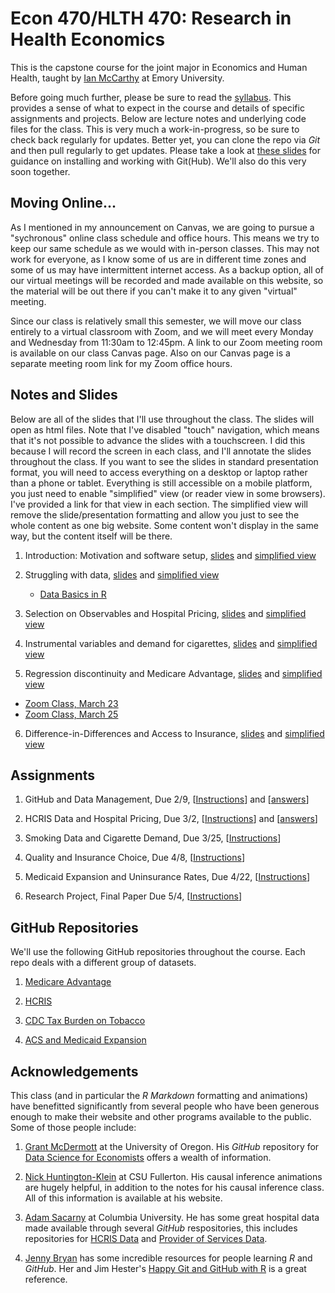 # Econ 470/HLTH 470: Research in Health Economics

This is the capstone course for the joint major in Economics and Human Health, taught by [Ian McCarthy](http://ianmccarthyecon.com) at Emory University. 

Before going much further, please be sure to read the [syllabus](Syllabus/Econ470-Syllabus.pdf). This provides a sense of what to expect in the course and details of specific assignments and projects. Below are lecture notes and underlying code files for the class. This is very much a work-in-progress, so be sure to check back regularly for updates. Better yet, you can clone the repo via *Git* and then pull regularly to get updates. Please take a look at [these slides](01-Introduction/01-Introduction.html) for guidance on installing and working with Git(Hub). We'll also do this very soon together.


## Moving Online...

As I mentioned in my announcement on Canvas, we are going to pursue a "sychronous" online class schedule and office hours. This means we try to keep our same schedule as we would with in-person classes. This may not work for everyone, as I know some of us are in different time zones and some of us may have intermittent internet access. As a backup option, all of our virtual meetings will be recorded and made available on this website, so the material will be out there if you can't make it to any given "virtual" meeting.

Since our class is relatively small this semester, we will move our class entirely to a virtual classroom with Zoom, and we will meet every Monday and Wednesday from 11:30am to 12:45pm. A link to our Zoom meeting room is available on our class Canvas page. Also on our Canvas page is a separate meeting room link for my Zoom office hours.


## Notes and Slides
Below are all of the slides that I'll use throughout the class. The slides will open as html files. Note that I've disabled "touch" navigation, which means that it's not possible to advance the slides with a touchscreen. I did this because I will record the screen in each class, and I'll annotate the slides throughout the class. If you want to see the slides in standard presentation format, you will need to access everything on a desktop or laptop rather than a phone or tablet. Everything is still accessible on a mobile platform, you just need to enable "simplified" view (or reader view in some browsers). I've provided a link for that view in each section. The simplified view will remove the slide/presentation formatting and allow you just to see the whole content as one big website. Some content won't display in the same way, but the content itself will be there.

1. Introduction: Motivation and software setup, [slides](01-Introduction/01-slides.html) and [simplified view](01-Introduction/01-simple.html)

2. Struggling with data, [slides](02-DataStruggles/02-slides.html) and [simplified view](02-DataStruggles/02-simple.html)
    + [Data Basics in R](https://drive.google.com/file/d/1GieEVVXCunKwGr4Mle_WSajt6HlGraa4/view)

3. Selection on Observables and Hospital Pricing, [slides](03-Selection-HospitalPricing/03-slides.html) and [simplified view](03-Selection-HospitalPricing/03-simple.html)

4. Instrumental variables and demand for cigarettes, [slides](04-IV-Smoking/04-slides.html) and [simplified view](04-IV-Smoking/04-simple.html)

5. Regression discontinuity and Medicare Advantage, [slides](05-RD-MAQuality/05-slides.html) and [simplified view](05-RD-MAQuality/05-simple.html)
  - [Zoom Class, March 23](https://drive.google.com/file/d/1_lJD1LsEwsbSr5s3iKNkN1oRf4kk1ZsW/view?usp=sharing)
  - [Zoom Class, March 25](https://drive.google.com/file/d/1yEf8BxfY858-boG9nXgiw5B67YQANnc3/view?usp=sharing)

6. Difference-in-Differences and Access to Insurance, [slides](06-DD-ACA/06-slides.html) and [simplified view](06-DD-ACA/06-simple.html)


## Assignments
1. GitHub and Data Management, Due 2/9, \[[Instructions](assignments/hwk-01.html)\] and \[[answers](assignments/hwk-01-answers.html)\]

2. HCRIS Data and Hospital Pricing, Due 3/2, \[[Instructions](assignments/hwk-02.html)\] and \[[answers](assignments/hwk-02-answers.html)\]

3. Smoking Data and Cigarette Demand, Due 3/25, \[[Instructions](assignments/hwk-03.html)\]

4. Quality and Insurance Choice, Due 4/8, \[[Instructions](assignments/hwk-04.html)\]

5. Medicaid Expansion and Uninsurance Rates, Due 4/22, \[[Instructions](assignments/hwk-05.html)\]

6. Research Project, Final Paper Due 5/4, \[[Instructions](assignments/project.html)\]


## GitHub Repositories
We'll use the following GitHub repositories throughout the course. Each repo deals with a different group of datasets.

1. [Medicare Advantage](https://github.com/imccart/Medicare-Advantage)

2. [HCRIS](https://github.com/imccart/HCRIS)

3. [CDC Tax Burden on Tobacco](https://github.com/imccart/CDC-Tobacco)

4. [ACS and Medicaid Expansion](https://github.com/imccart/Insurance-Access)


## Acknowledgements
This class (and in particular the *R Markdown* formatting and animations) have benefitted significantly from several people who have been generous enough to make their website and other programs available to the public. Some of those people include:

1. [Grant McDermott](https://grantmcdermott.com/) at the University of Oregon. His *GitHub* repository for [Data Science for Economists](https://github.com/uo-ec607/lectures) offers a wealth of information.

2. [Nick Huntington-Klein](http://nickchk.com/) at CSU Fullerton. His causal inference animations are hugely helpful, in addition to the notes for his causal inference class. All of this information is available at his website.

3. [Adam Sacarny](http://sacarny.com/) at Columbia University. He has some great hospital data made available through several *GitHub* respositories, this includes repositories for [HCRIS Data](https://github.com/asacarny/hospital-cost-reports) and [Provider of Services Data](https://github.com/asacarny/provider-of-services).

4. [Jenny Bryan](https://jennybryan.org/) has some incredible resources for people learning *R* and *GitHub*. Her and Jim Hester's [Happy Git and GitHub with R](https://happygitwithr.com/) is a great reference.